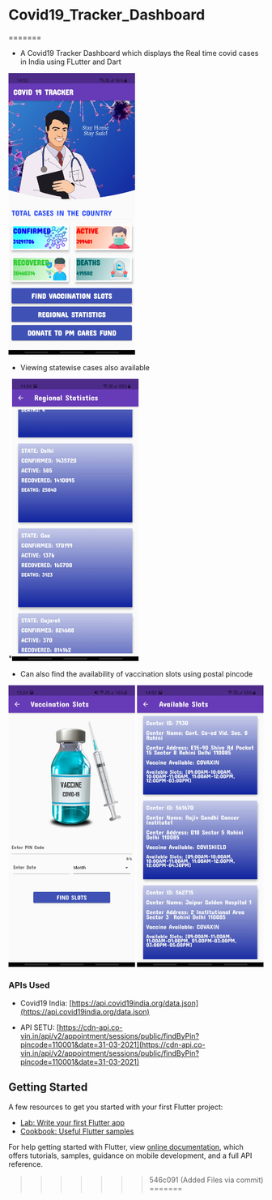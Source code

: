 # Covid19_Tracker_Dashboard
=======

 * A Covid19 Tracker Dashboard which displays the Real time covid cases in India using FLutter and Dart
 
 <img src = "Screens/home.jpg" width=250>
 
 
 * Viewing statewise cases also available
 
 *<img src = "Screens/region.jpg" width=250>
 
 * Can also find the availability of vaccination slots using postal pincode

 <img src = "Screens/find.jpg" width=250> <img src = "Screens/slots.jpg" width=250>


### APIs Used
   * Covid19 India: [https://api.covid19india.org/data.json](https://api.covid19india.org/data.json)
   
   * API SETU: [https://cdn-api.co-vin.in/api/v2/appointment/sessions/public/findByPin?pincode=110001&date=31-03-2021](https://cdn-api.co-vin.in/api/v2/appointment/sessions/public/findByPin?pincode=110001&date=31-03-2021)

## Getting Started

A few resources to get you started with your first Flutter project:

- [Lab: Write your first Flutter app](https://flutter.dev/docs/get-started/codelab)
- [Cookbook: Useful Flutter samples](https://flutter.dev/docs/cookbook)

For help getting started with Flutter, view
[online documentation](https://flutter.dev/docs), which offers tutorials,
samples, guidance on mobile development, and a full API reference.
>>>>>>> 546c091 (Added Files via commit)
=======
